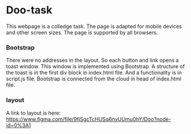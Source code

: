 # Doo-task

This webpage is a colledge task. The page is adapted for mobile devices and other screen sizes. The page is supported by all browsers.

### Bootstrap

There were no addresses in the layout. So each button and link opens a toast window. This window is implemented using Bootstrap.
A structure of the toast is in the first div block in index.html file. And a functionality is in script.js file.
Bootstrap is connected from the cloud in head of index.html file.

### layout

A link to layout is here: https://www.figma.com/file/9fiSgcTcHUSq6nyUUmu0hY/Doo?node-id=0%3A1